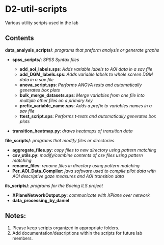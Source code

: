 # D2-util-scripts
Various utility scripts used in the lab

## Contents

**data_analysis_scripts/**: *programs that preform analysis or generate graphs*

- **spss_scripts/**: *SPSS Syntax files*

  - **add_aoi_labels.sps**: *Adds variable labels to AOI data in a sav file*
  - **add_DGM_labels.sps**: *Adds variable labels to whole screen DGM data in a sav file*
  - **anova_script.sps**: *Performs ANOVA tests and automatically generates box plots*
  - **bulk_merge_datasets.sps**: *Merge variables from one file into multiple other files on a primary key*
  - **prefix_variable_name.sps**: *Adds a prefix to variables names in a sav file*
  - **ttest_script.sps**: *Performs t-tests and automatically generates box plots*

- **transition_heatmap.py**: *draws heatmaps of transition data*

**file_scripts/**: *programs that modify files or directories*

- **aggregate_files.py**: *copy files to new directory using pattern matching*
- **csv_utils.py**: *modify/combine contents of csv files using pattern matching*
- **rename_files**: *rename files in directory using pattern matching*
- **Per_AOI_Data_Compiler**: *java software used to compile pilot data with AOI descriptive gaze measures and AOI transition data*

**ils_scripts/**: *programs for the Boeing ILS project*

- **XPlaneNetworkOutput.py**: *communicate with XPlane over network*
- **data_processing_by_daniel**


## Notes:
1. Please keep scripts organized in appropriate folders.
2. Add documentation/descriptions within the scripts for future lab members.